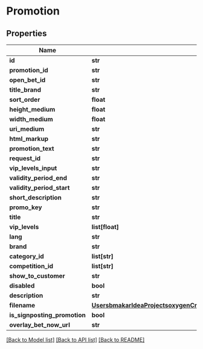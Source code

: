 # Promotion

## Properties
Name | Type | Description | Notes
------------ | ------------- | ------------- | -------------
**id** | **str** |  | [optional] 
**promotion_id** | **str** |  | [optional] 
**open_bet_id** | **str** |  | [optional] 
**title_brand** | **str** |  | [optional] 
**sort_order** | **float** |  | [optional] 
**height_medium** | **float** |  | [optional] 
**width_medium** | **float** |  | [optional] 
**uri_medium** | **str** |  | [optional] 
**html_markup** | **str** |  | [optional] 
**promotion_text** | **str** |  | [optional] 
**request_id** | **str** |  | [optional] 
**vip_levels_input** | **str** |  | [optional] 
**validity_period_end** | **str** |  | [optional] 
**validity_period_start** | **str** |  | [optional] 
**short_description** | **str** |  | [optional] 
**promo_key** | **str** |  | [optional] 
**title** | **str** |  | [optional] 
**vip_levels** | **list[float]** |  | [optional] 
**lang** | **str** |  | [optional] 
**brand** | **str** |  | [optional] 
**category_id** | **list[str]** |  | [optional] 
**competition_id** | **list[str]** |  | [optional] 
**show_to_customer** | **str** |  | [optional] 
**disabled** | **bool** |  | [optional] 
**description** | **str** |  | [optional] 
**filename** | [**UsersbmakarIdeaProjectsoxygenCmsApisrcmainresourcesstaticprivatecomponentsfilenameYamlFilename**](UsersbmakarIdeaProjectsoxygenCmsApisrcmainresourcesstaticprivatecomponentsfilenameYamlFilename.md) |  | [optional] 
**is_signposting_promotion** | **bool** |  | [optional] 
**overlay_bet_now_url** | **str** |  | [optional] 

[[Back to Model list]](../README.md#documentation-for-models) [[Back to API list]](../README.md#documentation-for-api-endpoints) [[Back to README]](../README.md)


